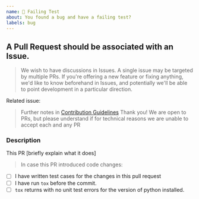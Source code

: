 ```yaml
---
name: 🐞 Failing Test
about: You found a bug and have a failing test?
labels: bug
---
```


## A Pull Request should be associated with an Issue.

> We wish to have discussions in Issues. A single issue may be targeted by multiple PRs.
> If you're offering a new feature or fixing anything, we'd like to know beforehand in Issues,
> and potentially we'll be able to point development in a particular direction.

Related issue: 

> Further notes in [Contribution Guidelines](.github/CONTRIBUTING.md)
> Thank you! We are open to PRs, but please understand if for technical reasons we are unable to accept each and any PR

### Description

This PR [briefly explain what it does]

> In case this PR introduced code changes:

- [ ] I have written test cases for the changes in this pull request
- [ ] I have run `tox` before the commit.
- [ ] `tox` returns with no unit test errors for the version of python installed.

<!--
- Please target the develop branch when submitting the pull request.
-->